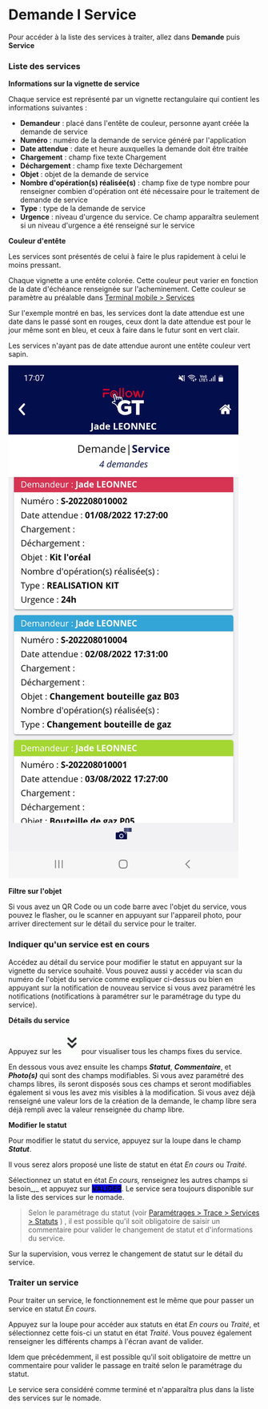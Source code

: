 # Demande I Service

Pour accéder à la liste des services à traiter, allez dans **Demande** puis **Service**

### Liste des services

**Informations sur la vignette de service**

Chaque service est représenté par un vignette rectangulaire qui contient les informations suivantes :&#x20;

* **Demandeur** : placé dans l'entête de couleur, personne ayant créée la demande de service
* **Numéro** : numéro de la demande de service généré par l'application
* **Date attendue** : date et heure auxquelles la demande doit être traitée
* **Chargement** : champ fixe texte Chargement
* **Déchargement** : champ fixe texte Déchargement
* **Objet** : objet de la demande de service
* **Nombre d'opération(s) réalisée(s)** : champ fixe de type nombre pour renseigner combien d'opération ont été nécessaire pour le traitement de demande de service
* **Type** : type de la demande de service
* **Urgence** : niveau d'urgence du service. Ce champ apparaîtra seulement si un niveau d'urgence a été renseigné sur le service

**Couleur d'entête**&#x20;

Les services sont présentés de celui à faire le plus rapidement à celui le moins pressant.&#x20;

Chaque vignette a une entête colorée. Cette couleur peut varier en fonction de la date d'échéance renseignée sur l'acheminement. Cette couleur se paramètre au préalable dans [Terminal mobile > Services](../../parametrages/terminal-mobile/services.md)

Sur l'exemple montré en bas, les services dont la date attendue est une date dans le passé sont en rouges, ceux dont la date attendue est pour le jour même sont en bleu, et ceux à faire dans le futur sont en vert clair.&#x20;

Les services n'ayant pas de date attendue auront une entête couleur vert sapin.

![](<../../.gitbook/assets/service (1).jpg>)

**Filtre sur l'objet**

Si vous avez un QR Code ou un code barre avec l'objet du service, vous pouvez le flasher, ou le scanner en appuyant sur l'appareil photo, pour arriver directement sur le détail du service pour le traiter.

### Indiquer qu'un service est en cours

Accédez au détail du service pour modifier le statut en appuyant sur la vignette du service souhaité. Vous pouvez aussi y accéder via scan du numéro de l'objet du service comme expliquer ci-dessus ou bien en appuyant sur la notification de nouveau service si vous avez paramétré les notifications (notifications à paramétrer sur le paramétrage du type du service).

**Détails du service**

Appuyez sur les ![](../../.gitbook/assets/fleche.PNG)pour visualiser tous les champs fixes du service.

En dessous vous avez ensuite les champs _**Statut**_, _**Commentaire**_, et _**Photo(s)**_ qui sont des champs modifiables. Si vous avez paramétré des champs libres, ils seront disposés sous ces champs et seront modifiables également si vous les avez mis visibles à la modification. Si vous avez déjà renseigné une valeur lors de la création de la demande, le champ libre sera déjà rempli avec la valeur renseignée du champ libre.&#x20;

**Modifier le statut**

Pour modifier le statut du service, appuyez sur la loupe dans le champ _**Statut**_.&#x20;

Il vous serez alors proposé une liste de statut en état _En cours_ ou _Traité_.

Sélectionnez un statut en état _En cours,_ renseignez les autres champs si besoin_,_ et appuyez sur <mark style="background-color:blue;">**VALIDER**</mark>. Le service sera toujours disponible sur la liste des services sur le nomade.

> Selon le paramétrage du statut (voir [Paramétrages > Trace >  Services > Statuts](../../parametrages/trace/services/statuts.md) ) , il est possible qu'il soit obligatoire de saisir un commentaire pour valider le changement de statut et d'informations du service.&#x20;

Sur la supervision, vous verrez le changement de statut sur le détail du service.&#x20;

### Traiter un service

Pour traiter un service, le fonctionnement est le même que pour passer un service en statut _En cours_.&#x20;

Appuyez sur la loupe pour accéder aux statuts en état _En cours_ ou _Traité_, et sélectionnez cette fois-ci un statut en état _Traité_. Vous pouvez également renseigner les différents champs à l'écran avant de valider.&#x20;

Idem que précédemment, il est possible qu'il soit obligatoire de mettre un commentaire pour valider le passage en traité selon le paramétrage du statut.&#x20;

Le service sera considéré comme terminé et n'apparaîtra plus dans la liste des services sur le nomade.&#x20;

